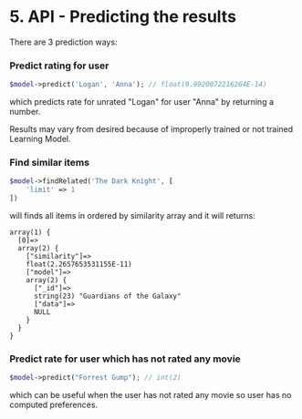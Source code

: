 # 5. API - Predicting the results

There are 3 prediction ways:

### Predict rating for user
```php
$model->predict('Logan', 'Anna'); // float(9.9920072216264E-14)
```

which predicts rate for unrated "Logan" for user "Anna" by returning a number.

Results may vary from desired because of improperly trained or not trained Learning Model.


### Find similar items
```php
$model->findRelated('The Dark Knight', [
    'limit' => 1
])
```
will finds all items in ordered by similarity array and it will returns:

```text
array(1) {
  [0]=>
  array(2) {
    ["similarity"]=>
    float(2.2657653531155E-11)
    ["model"]=>
    array(2) {
      ["_id"]=>
      string(23) "Guardians of the Galaxy"
      ["data"]=>
      NULL
    }
  }
}
```

### Predict rate for user which has not rated any movie
```php
$model->predict("Forrest Gump"); // int(2)
```

which can be useful when the user has not rated any movie so user has no computed preferences.

